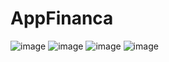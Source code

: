 # AppFinanca

![image](https://github.com/SergioSouz2/AppFinanca/assets/123169013/c8d0b2ef-fe43-4dd4-85b4-6def33aa8265)
![image](https://github.com/SergioSouz2/AppFinanca/assets/123169013/7e9a98a4-d12b-45a9-80cf-2ffa22de5575)
![image](https://github.com/SergioSouz2/AppFinanca/assets/123169013/2c96ccd3-5cbe-44be-97d4-f66c3a81fb3e)
![image](https://github.com/SergioSouz2/AppFinanca/assets/123169013/33cb965b-cbd5-4a1d-aa57-842fa078a7b1)
